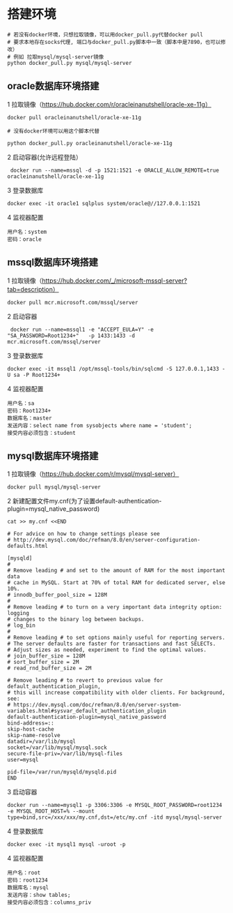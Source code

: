 # 搭建环境

```shell
# 若没有docker环境，只想拉取镜像，可以用docker_pull.py代替docker pull
# 要求本地存在socks代理, 端口与docker_pull.py脚本中一致（脚本中是7890，也可以修改）
# 例如 拉取mysql/mysql-server镜像
python docker_pull.py mysql/mysql-server
```

##  oracle数据库环境搭建

1 拉取镜像（https://hub.docker.com/r/oracleinanutshell/oracle-xe-11g）

```shell
docker pull oracleinanutshell/oracle-xe-11g

# 没有docker环境可以用这个脚本代替

python docker_pull.py oracleinanutshell/oracle-xe-11g
```

2 启动容器(允许远程登陆）

```shell
 docker run --name=mssql -d -p 1521:1521 -e ORACLE_ALLOW_REMOTE=true oracleinanutshell/oracle-xe-11g
```

3 登录数据库
```shell
docker exec -it oracle1 sqlplus system/oracle@//127.0.0.1:1521
```

4 监视器配置

```text
用户名：system
密码：oracle
```

##  mssql数据库环境搭建

1 拉取镜像（https://hub.docker.com/_/microsoft-mssql-server?tab=description）

```shell
docker pull mcr.microsoft.com/mssql/server
```

2 启动容器

```shell
 docker run --name=mssql1 -e "ACCEPT_EULA=Y" -e "SA_PASSWORD=Root1234+"   -p 1433:1433 -d mcr.microsoft.com/mssql/server
```

3 登录数据库
```shell
docker exec -it mssql1 /opt/mssql-tools/bin/sqlcmd -S 127.0.0.1,1433 -U sa -P Root1234+
```

4 监视器配置

```text
用户名：sa
密码：Root1234+
数据库名：master
发送内容：select name from sysobjects where name = 'student';
接受内容必须包含：student
```

 ##  mysql数据库环境搭建

1 拉取镜像（https://hub.docker.com/r/mysql/mysql-server）

```shell
docker pull mysql/mysql-server
```

2 新建配置文件my.cnf(为了设置default-authentication-plugin=mysql_native_password)

```shell
cat >> my.cnf <<END

# For advice on how to change settings please see
# http://dev.mysql.com/doc/refman/8.0/en/server-configuration-defaults.html

[mysqld]
#
# Remove leading # and set to the amount of RAM for the most important data
# cache in MySQL. Start at 70% of total RAM for dedicated server, else 10%.
# innodb_buffer_pool_size = 128M
#
# Remove leading # to turn on a very important data integrity option: logging
# changes to the binary log between backups.
# log_bin
#
# Remove leading # to set options mainly useful for reporting servers.
# The server defaults are faster for transactions and fast SELECTs.
# Adjust sizes as needed, experiment to find the optimal values.
# join_buffer_size = 128M
# sort_buffer_size = 2M
# read_rnd_buffer_size = 2M

# Remove leading # to revert to previous value for default_authentication_plugin,
# this will increase compatibility with older clients. For background, see:
# https://dev.mysql.com/doc/refman/8.0/en/server-system-variables.html#sysvar_default_authentication_plugin
default-authentication-plugin=mysql_native_password
bind-address=::
skip-host-cache
skip-name-resolve
datadir=/var/lib/mysql
socket=/var/lib/mysql/mysql.sock
secure-file-priv=/var/lib/mysql-files
user=mysql

pid-file=/var/run/mysqld/mysqld.pid
END
```

3 启动容器

```shell
docker run --name=mysql1 -p 3306:3306 -e MYSQL_ROOT_PASSWORD=root1234 -e MYSQL_ROOT_HOST=% --mount  type=bind,src=/xxx/xxx/my.cnf,dst=/etc/my.cnf -itd mysql/mysql-server
```

4 登录数据库
```shell
docker exec -it mysql1 mysql -uroot -p
```

4 监视器配置

```text
用户名：root
密码：root1234
数据库名：mysql
发送内容：show tables;
接受内容必须包含：columns_priv
```
